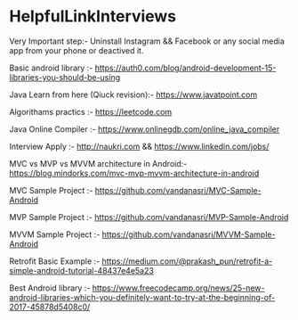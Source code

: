 # HelpfulLinkInterviews

Very Important step:- Uninstall Instagram && Facebook or any social media app from your phone or deactived it.

Basic android library :- https://auth0.com/blog/android-development-15-libraries-you-should-be-using

Java Learn from here (Qiuck revision):- https://www.javatpoint.com

Algorithams practics :- https://leetcode.com

Java Online Compiler :- https://www.onlinegdb.com/online_java_compiler

Interview Apply :- http://naukri.com && https://www.linkedin.com/jobs/

MVC vs MVP vs MVVM architecture in Android:- https://blog.mindorks.com/mvc-mvp-mvvm-architecture-in-android

MVC Sample Project :- https://github.com/vandanasri/MVC-Sample-Android

MVP Sample Project :- https://github.com/vandanasri/MVP-Sample-Android

MVVM Sample Project :- https://github.com/vandanasri/MVVM-Sample-Android

Retrofit Basic Example :- https://medium.com/@prakash_pun/retrofit-a-simple-android-tutorial-48437e4e5a23

Best Android library :- https://www.freecodecamp.org/news/25-new-android-libraries-which-you-definitely-want-to-try-at-the-beginning-of-2017-45878d5408c0/



